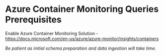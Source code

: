 # Azure Container Monitoring Queries Prerequisites

Enable Azure Container Monitoring Solution - <https://docs.microsoft.com/en-us/azure/azure-monitor/insights/containers>

*Be patient as initial schema preparation and data ingestion will take time.*
